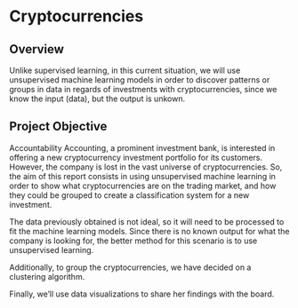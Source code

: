 # Cryptocurrencies
## Overview
Unlike supervised learning, in this current situation, we will use unsupervised machine learning models in order to discover patterns or groups in data in regards of investments with cryptocurrencies, since we know the input (data), but the output is unkown. 
 
## Project Objective
Accountability Accounting, a prominent investment bank, is interested in offering a new cryptocurrency investment portfolio for its customers. However, the company is lost in the vast universe of cryptocurrencies. So, the aim of this report consists in using unsupervised machine learning in order to show what cryptocurrencies are on the trading market, and how they could be grouped to create a classification system for a new investment.

The data previously obtained is not ideal, so it will need to be processed to fit the machine learning models. Since there is no known output for what the company is looking for, the better method for this scenario is to use unsupervised learning. 

Additionally, to group the cryptocurrencies, we have decided on a clustering algorithm. 

Finally, we’ll use data visualizations to share her findings with the board.
